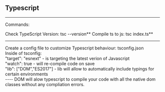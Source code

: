 ## Typescript

---

Commands:

Check TypeScript Version: tsc --version**
Compile ts to js: tsc index.ts**

---

Create a config file to customize Typescript behaviour: tsconfig.json  
Inside of tsconfig:  
"target": "esnext" - is targeting the latest verion of Javascript  
"watch": true - will re-compile code on save  
"lib": ["DOM","ES2017"] - lib will allow to automatically include typings for certain environments  
---- DOM will alow typescript to compile your code with all the native dom classes without any compliation errors.
